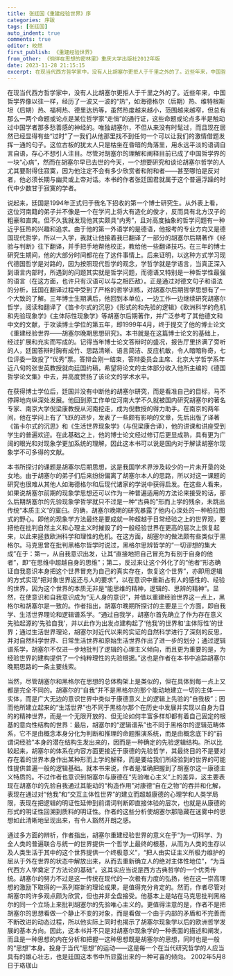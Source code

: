 ```yaml
---
title: 张廷国《重建经验世界》序
categories: 序跋
tags: [张廷国]
auto_indent: true
comments: true
editor: 皎然
first_publish: 《重建经验世界》
from_other: 《徜徉在思想的密林里》重庆大学出版社2012年版
date: 2023-11-28 21:15:15
excerpt: 在现当代西方哲学家中，没有人比胡塞尔更拒人于千里之外的了。近些年来，中国哲学界像以往一样，经历了一波又一波的“热”，如海德格尔（后期）热、维特根斯坦（后期）热、福柯热、德里达热等，虽然热度越来越小，范围越来越窄，但总有那么一两个命题或论点是某位哲学家“走俏”的通行证，这些命题或论点多半是触动过中国学者那多愁善感的神经的。唯独胡塞尔，不但从来没有时髦过，而且现在居然已经显得有些“过时”了一我们从他那里找不到任何一个可以让我们的激情借题发挥一通的句子。这位古板的犹太人只是枯坐在昏暗的角落里，用永远平淡的语调自言自语，存心不想引人注目。尽管对胡塞尔的理解和阐释目前已成了中国哲学界的一块“心病”，然而在胡塞尔早已去世的今天，一个想要研究和谈论胡塞尔哲学的人尤其要耐得住寂寞，因为他注定不会有多少欣赏者和附和者——甚至哪怕是反对者，他必须长期与幽灵或上帝对话。本书的作者张廷国君就属于这个普遍浮躁的时代中少数甘于寂寞的学者。
---
```

在现当代西方哲学家中，没有人比胡塞尔更拒人于千里之外的了。近些年来，中国哲学界像以往一样，经历了一波又一波的“热”，如海德格尔（后期）热、维特根斯坦（后期）热、福柯热、德里达热等，虽然热度越来越小，范围越来越窄，但总有那么一两个命题或论点是某位哲学家“走俏”的通行证，这些命题或论点多半是触动过中国学者那多愁善感的神经的。唯独胡塞尔，不但从来没有时髦过，而且现在居然已经显得有些“过时”了一我们从他那里找不到任何一个可以让我们的激情借题发挥一通的句子。这位古板的犹太人只是枯坐在昏暗的角落里，用永远平淡的语调自言自语，存心不想引人注目。尽管对胡塞尔的理解和阐释目前已成了中国哲学界的一块“心病”，然而在胡塞尔早已去世的今天，一个想要研究和谈论胡塞尔哲学的人尤其要耐得住寂寞，因为他注定不会有多少欣赏者和附和者——甚至哪怕是反对者，他必须长期与幽灵或上帝对话。本书的作者张廷国君就属于这个普遍浮躁的时代中少数甘于寂寞的学者。

说起来，廷国是1994年正式归于我名下招收的第一个博士研究生。从外表上看，这位河南籍的弟子并不像是一个在学问上将大有造化的俊才，反而具有北方汉子的粗豪和直爽。但不久我就发现他其实颇具“内秀”，且对高度抽象的哲学问题有一种近乎狂热的兴趣和追求。由于他的第一外语学的是德语，他报考的专业方向又是德国现代哲学，所以一入学，我就让他接着我已翻译了一部分的胡塞尔后期著作《经验与判断》往下翻译，并手把手地帮他校正，教给他一些翻译技巧。在三年的博士研究生期间，他的大部分时间都花在了这件事情上。后来证明，以这种方式学习现代德国哲学是对路的，因为按照现代哲学的观念，学哲学就是学语言，当真正深入到语言内部时，所遇到的问题其实就是哲学问题，而德语又特别是一种哲学性最强的语言（在这方面，也许只有汉语可以与之相匹敌）。正是通过对德文句子和语法的分析，廷国在翻译过程中受到了严格的哲学训练，对胡塞尔后期哲学思想有了一个大致的了解。三年博士生期满后，他回到本单位，一边工作一边继续研究胡塞尔哲学，阅读和翻译了《笛卡尔式的沉思》《形式的和先验的逻辑》《欧洲科学的危机和先验现象学》《主体际性现象学》等胡塞尔后期著作，并广泛参考了其他德文和中文的文献，于攻读博士学位的第五年，即1999年4月，终于提交了他的博士论文《重建经验世界——胡塞尔晚期思想研究》。本书就是在这篇博士论文的基础上，经过扩展和充实而写成的。记得当年博士论文答辩时的盛况，报告厅里挤满了旁听的人，廷国答辩时胸有成竹、思路清晰、语言简洁、反应机敏，令人暗暗称奇，七位评委一致投了“优秀”票。答辩会刚一结束，答辩委员会主席、北京大学哲学系年近八旬的张世英教授就向廷国约稿，希望将论文的主体部分收入他所主编的《德国哲学论文集》中去，并高度赞扬了该论文的学术水平。

在获得博士学位后，廷国并没有中断他的胡塞尔研究，而是看准自己的目标，马不停蹄地向纵深处发展。他回到原工作单位河南大学不久就被国内研究胡塞尔的著名专家、南京大学倪梁康教授从河南挖走，成为倪教授的得力助手。在南京的两年间，他在学问上有了飞跃的进步，发表了一些颇有影响的文章，先后出版了译著《笛卡尔式的沉思》和《生活世界现象学》（与倪梁康合译），他的讲课和讲座受到学生的普遍欢迎。在此基础之上，他的博士论文经过修订后更显成熟，具有更为广阔的眼光和对现象学更加系统的理解，因此这本书可以说是国内对于解读胡塞尔现象学不可多得的文献。

本书所探讨的课题是胡塞尔后期思想，这是我国学术界涉及较少的一片未开垦的处女地。由于胡塞尔的弟子们后来纷纷偏离了胡塞尔本人的思路，所以对这一课题的研究也很难从其他人如海德格尔和后现代诸家的学说中获得启发。在这些人看来，如果说胡塞尔前期的现象学思想还可以作为一种普遍适用的方法论来接受的话，那么后期胡塞尔的先验现象学哲学就只不过是一种“古典的”形而上学的残余，未跳出传统“本质主义”的窠臼。的确，胡塞尔晚期的研究暴露了他内心深处的一种柏拉图式的野心。即他的现象学方法最终是要成就一种超越于日常经验之上的世界观，要把他在批判自然主义和心理主义时摧毁了的一般经验世界在更高的层次上恢复起来，以此来拯救欧洲科学和理性的危机。在这方面，胡塞尔的做法颇有些类似于黑格尔。马克思曾在批判黑格尔哲学时说过，黑格尔思辨哲学的“一切谬想的集大成”在于：第一，从自我意识出发，让其“直接地把自己冒充为有别于自身的他者”，即“在思维中超越自身的思维”；第二，反过来让这个外化了的“他者”形态确证自我意识本身把这个世界冒充为自己的真实存在，恢复这个世界”，亦即用逻辑的方式实现“把对象世界返还与人的要求”，以在意识中重新占有人的感性的、经验的世界，因为这个世界的本质无非是“能思维的精神，逻辑的、思辨的精神”。显然，在使意识和自我意识成为“无人身的意识”，并借以重建经验世界这一点上，黑格尔和胡塞尔是一致的。作者指出，胡塞尔晚期所探讨的主要是三个方面，即自我学、生活世界理论和逻辑谱系学。“通过自我学，胡塞尔首先确立了作为存在意义先验起源的‘先验自我’，并以此作为出发点建构起了‘他我’的世界和‘主体际性’的世界；通过生活世界理论，胡塞尔对近代以来的实证的自然科学进行了深刻的反思，并对自然科学世界、日常生活世界和原始生活世界作出了进一步的划分；通过逻辑谱系学，胡塞尔不仅进一步地批判了逻辑的心理主义倾向，而且更为重要的是，为经验世界的建构提供了一个纯粹理性的先验根据。”这也是作者在本书中追踪胡塞尔晚期思路的一条主要线索。

当然，尽管胡塞尔和黑格尔在思想的总体构架上是类似的，但在具体到每一点上又都是完全不同的。胡塞尔的“自我”并不是黑格尔的那个能动地建立一切的主体——实体，而是广大无边的意识世界中类似于康德意义上的逻辑上先验的“自我极”；因而他所建立起来的“生活世界”也不同于黑格尔那个在历史中发展并实现以自身为目的的精神世界，而是一个无限开放的、但无论如何丰富多样却都有着自己固定的根基的意向性结构的世界：最后，胡塞尔的“逻辑谱系”也不同于黑格尔的逻辑范畴体系，它不是由概念本身分化为判断和推理的命题推演系统，而是由概念底下的“前谓词经验”本身的潜在结构生发出来的，因而是一种确定的先验逻辑结构。所以比较起来，胡塞尔的体系在内容方面更接近于康德的先验哲学，其最终目的不是要对存在着的世界本身作出某种形而上学的解释，而是要给我们所经验到的世界的可能性提供普遍一般的逻辑基础。就本书来说，作者是准确把握到了胡塞尔这一康德主义特质的。不过作者也意识到胡塞尔与康德在“先验唯心主义”上的差异，这主要表现在胡塞尔的先验自我通过其能动的“构造作用”对康德“自在之物”的吞并和化解，表现在通过对“他我”和“交互主体性世界”的建立而超越康德的心理学和人类学局限，表现在把逻辑的明证性延伸到前谓词判断即直接体验的层次，也就是从康德的形式的明证性回溯到质料的明证性。作者的这些分析使胡塞尔那隐藏在迷雾中的思想如此清晰地呈现出来，有令人豁然开朗之感。

通过多方面的辨析，作者指出，胡塞尔重建经验世界的意义在于“为一切科学、为全人类的普遍联合与统一的世界提供一个哲学上最终的根基，从而为人类的生存以及人类生活于其中的这个世界提供一个终极意义”，“把人由实证主义所极力维护的屈从于外在世界的状态中解放出来，从而去重新确立人的绝对主体性地位”，“为当代西方人学奠定了方法论的基础”。这其实应当说是西方古典哲学的一个优秀传统。胡塞尔的努力不过是这一传统在现代的一次极有力度的弘扬，他在这一崇高理想的激励下取得的一系列崭新的理论成果，是值得充分肯定的。然而，作者尽管对胡塞尔的许多观点颇为欣赏，但也并非全盘接受。他基本上是站在马克思批判黑格尔的同一个立场上来批判胡塞尔的先验唯心主义的。更值得注意的是，作者不是把胡塞尔的思想看做一个静止不变的对象，而是看做一个由于内部的矛盾和不完善而不断改进的动态过程，所以他实际上同时也揭示了胡塞尔现象学以后的欧洲哲学发展的基本方向。因此，这本书并不只是对胡塞尔现象学的一种表面的描述和阐发，而且是一种思想的内在分析和把握一这种思想既是胡塞尔的思想，同时也是一般的“思想”本身。投身于当代“思想”的运动——这是每一个在当代研究哲学的人应当具有的雄心壮志，也是廷国这本书中所显露出来的一种可喜的倾向。
2002年5月8日于珞珈山
